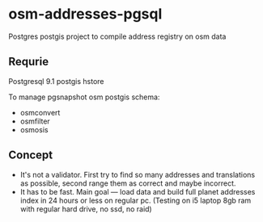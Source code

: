 osm-addresses-pgsql
===================

Postgres postgis project to compile address registry on osm data

Requrie
-------------------

Postgresql 9.1 postgis hstore

To manage pgsnapshot osm postgis schema:
- osmconvert
- osmfilter
- osmosis

Concept
-------------------

- It's not a validator. First try to find so many addresses and translations as possible, second range them as correct and maybe incorrect.
- It has to be fast. Main goal — load data and build full planet addresses index in 24 hours or less on regular pc. (Testing on i5 laptop 8gb ram with regular hard drive, no ssd, no raid)
